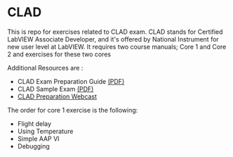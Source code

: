 CLAD
====

<p>This is repo for exercises related to CLAD exam. CLAD stands for Certified LabVIEW Associate Developer, and it's offered by National Instrument for new user level at LabVIEW.  It requires two course manuals; Core 1 and Core 2 and exercises for these two cores </p>

<p>Additional Resources are :
  <ul>
  <li>CLAD Exam Preparation Guide <a href="http://download.ni.com/pub/devzone/tut/clad_exam_preparation_guide.pdf">(PDF)</a></li>
  <li>CLAD Sample Exam <a href="http://download.ni.com/pub/devzone/epd/clad_sample_exam.pdf">(PDF)</a</li>
  <li><a href="http://www.ni.com/webcast/566/en/">CLAD Preparation Webcast</a></li>
  </ul>
</p>


<p>The order for core 1 exercise is the following:
  <ul>
  <li>Flight delay</li>
  <li>Using Temperature</li>
  <li>Simple AAP VI</li>
  <li>Debugging </li>
  </ul>
</p>
